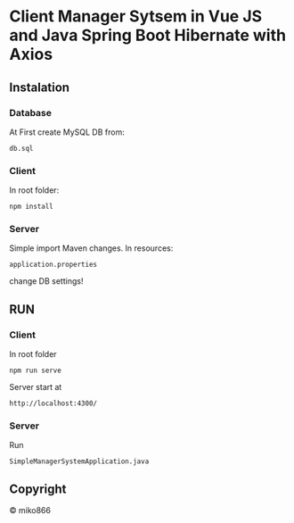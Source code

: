 # Client Manager Sytsem in Vue JS and Java Spring Boot Hibernate with Axios

## Instalation

### Database
At First create MySQL DB from:
```
db.sql
```

### Client
In root folder:
```
npm install
```

### Server
Simple import Maven changes.
In resources:
```
application.properties
```
change DB settings!

## RUN

### Client 
In root folder
```
npm run serve
```
Server start at 
```
http://localhost:4300/
```

### Server 
Run
```
SimpleManagerSystemApplication.java
```


## Copyright
&copy; miko866


